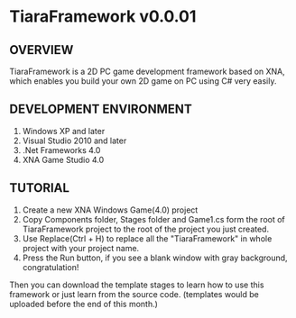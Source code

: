 TiaraFramework v0.0.01
==============

OVERVIEW
------------------------
TiaraFramework is a 2D PC game development framework based on XNA, which enables you build your own 2D game on PC using C# very easily.

DEVELOPMENT ENVIRONMENT
------------------------
1. Windows XP and later
2. Visual Studio 2010 and later
3. .Net Frameworks 4.0
4. XNA Game Studio 4.0

TUTORIAL
------------------------
1. Create a new XNA Windows Game(4.0) project
2. Copy Components folder, Stages folder and Game1.cs form the root of TiaraFramework project to the root of the project you just created.
3. Use Replace(Ctrl + H) to replace all the "TiaraFramework" in whole project with your project name.
4. Press the Run button, if you see a blank window with gray background, congratulation!

Then you can download the template stages to learn how to use this framework or just learn from the source code.
(templates would be uploaded before the end of this month.)
